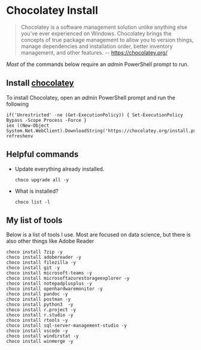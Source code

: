 # Chocolatey Install

> Chocolatey is a software management solution unlike anything else you've ever experienced on Windows.
> Chocolatey brings the concepts of true package management to allow you to version things, manage dependencies and installation order, better inventory management, and other features.
> -- https://chocolatey.org/

_Most_ of the commands below require an _admin_ PowerShell prompt to run.

## Install [chocolatey](https://chocolatey.org/)

To install Chocolatey, open an _admin_ PowerShell prompt and run the following
   
```{ps1}
if('Unrestricted' -ne (Get-ExecutionPolicy)) { Set-ExecutionPolicy Bypass -Scope Process -Force }
iex ((New-Object System.Net.WebClient).DownloadString('https://chocolatey.org/install.ps1'))
refreshenv
```

## Helpful commands

* Update everything already installed.
  ```{ps1}
  choco upgrade all -y
  ```
* What is installed?
  ```{ps1}
  choco list -l
  ```

## My list of tools

Below is a list of tools I use.
Most are focused on data science, but there is also other things like Adobe Reader 

```{ps1}
choco install 7zip -y
choco install adobereader -y
choco install filezilla -y
choco install git -y
choco install microsoft-teams -y
choco install microsoftazurestorageexplorer -y
choco install notepadplusplus -y
choco install openhardwaremonitor -y
choco install pandoc -y
choco install postman -y
choco install python3  -y
choco install r.project -y
choco install r.studio -y
choco install rtools -y
choco install sql-server-management-studio -y
choco install vscode -y
choco install windirstat -y
choco install winmerge -y
```

